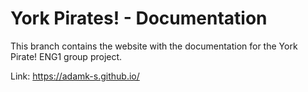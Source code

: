 # York Pirates! - Documentation

This branch contains the website with the documentation for the York Pirate! ENG1 group project.

Link: https://adamk-s.github.io/
